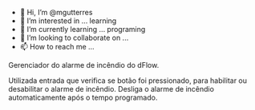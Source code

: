- 👋 Hi, I’m @mgutterres
- 👀 I’m interested in ... learning
- 🌱 I’m currently learning ... programing
- 💞️ I’m looking to collaborate on ...
- 📫 How to reach me ...

<!---
mgutterres/mgutterres is a ✨ special ✨ repository because its `README.md` (this file) appears on your GitHub profile.
You can click the Preview link to take a look at your changes.
--->

Gerenciador do alarme de incêndio do dFlow.

Utilizada entrada que verifica se botão foi pressionado, para habilitar ou desabilitar o alarme de incêndio. Desliga o alarme de incêndio automaticamente após o tempo programado.
